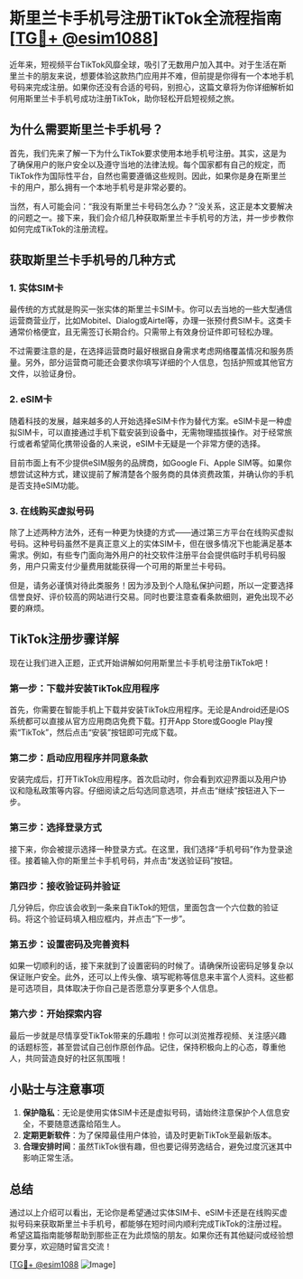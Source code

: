 # 斯里兰卡手机号注册TikTok全流程指南[[TG💪+ @esim1088](https://t.me/s/esim1088)]

近年来，短视频平台TikTok风靡全球，吸引了无数用户加入其中。对于生活在斯里兰卡的朋友来说，想要体验这款热门应用并不难，但前提是你得有一个本地手机号码来完成注册。如果你还没有合适的号码，别担心，这篇文章将为你详细解析如何用斯里兰卡手机号成功注册TikTok，助你轻松开启短视频之旅。

## 为什么需要斯里兰卡手机号？

首先，我们先来了解一下为什么TikTok要求使用本地手机号注册。其实，这是为了确保用户的账户安全以及遵守当地的法律法规。每个国家都有自己的规定，而TikTok作为国际性平台，自然也需要遵循这些规则。因此，如果你是身在斯里兰卡的用户，那么拥有一个本地手机号是非常必要的。

当然，有人可能会问：“我没有斯里兰卡号码怎么办？”没关系，这正是本文要解决的问题之一。接下来，我们会介绍几种获取斯里兰卡手机号的方法，并一步步教你如何完成TikTok的注册流程。

## 获取斯里兰卡手机号的几种方式

### 1. 实体SIM卡

最传统的方式就是购买一张实体的斯里兰卡SIM卡。你可以去当地的一些大型通信运营商营业厅，比如Mobitel、Dialog或Airtel等，办理一张预付费SIM卡。这类卡通常价格便宜，且无需签订长期合约。只需带上有效身份证件即可轻松办理。

不过需要注意的是，在选择运营商时最好根据自身需求考虑网络覆盖情况和服务质量。另外，部分运营商可能还会要求你填写详细的个人信息，包括护照或其他官方文件，以验证身份。

### 2. eSIM卡

随着科技的发展，越来越多的人开始选择eSIM卡作为替代方案。eSIM卡是一种虚拟SIM卡，可以直接通过手机下载安装到设备中，无需物理插拔操作。对于经常旅行或者希望简化携带设备的人来说，eSIM卡无疑是一个非常方便的选择。

目前市面上有不少提供eSIM服务的品牌商，如Google Fi、Apple SIM等。如果你想尝试这种方式，建议提前了解清楚各个服务商的具体资费政策，并确认你的手机是否支持eSIM功能。

### 3. 在线购买虚拟号码

除了上述两种方法外，还有一种更为快捷的方式——通过第三方平台在线购买虚拟号码。这种号码虽然不是真正意义上的实体SIM卡，但在很多情况下也能满足基本需求。例如，有些专门面向海外用户的社交软件注册平台会提供临时手机号码服务，用户只需支付少量费用就能获得一个可用的斯里兰卡号码。

但是，请务必谨慎对待此类服务！因为涉及到个人隐私保护问题，所以一定要选择信誉良好、评价较高的网站进行交易。同时也要注意查看条款细则，避免出现不必要的麻烦。

## TikTok注册步骤详解

现在让我们进入正题，正式开始讲解如何用斯里兰卡手机号注册TikTok吧！

### 第一步：下载并安装TikTok应用程序

首先，你需要在智能手机上下载并安装TikTok应用程序。无论是Android还是iOS系统都可以直接从官方应用商店免费下载。打开App Store或Google Play搜索“TikTok”，然后点击“安装”按钮即可完成下载。

### 第二步：启动应用程序并同意条款

安装完成后，打开TikTok应用程序。首次启动时，你会看到欢迎界面以及用户协议和隐私政策等内容。仔细阅读之后勾选同意选项，并点击“继续”按钮进入下一步。

### 第三步：选择登录方式

接下来，你会被提示选择一种登录方式。在这里，我们选择“手机号码”作为登录途径。接着输入你的斯里兰卡手机号码，并点击“发送验证码”按钮。

### 第四步：接收验证码并验证

几分钟后，你应该会收到一条来自TikTok的短信，里面包含一个六位数的验证码。将这个验证码填入相应框内，并点击“下一步”。

### 第五步：设置密码及完善资料

如果一切顺利的话，接下来就到了设置密码的时候了。请确保所设密码足够复杂以保证账户安全。此外，还可以上传头像、填写昵称等信息来丰富个人资料。这些都是可选项目，具体取决于你自己是否愿意分享更多个人信息。

### 第六步：开始探索内容

最后一步就是尽情享受TikTok带来的乐趣啦！你可以浏览推荐视频、关注感兴趣的话题标签，甚至尝试自己创作原创作品。记住，保持积极向上的心态，尊重他人，共同营造良好的社区氛围哦！

## 小贴士与注意事项

1. **保护隐私**：无论是使用实体SIM卡还是虚拟号码，请始终注意保护个人信息安全，不要随意透露给陌生人。
2. **定期更新软件**：为了保障最佳用户体验，请及时更新TikTok至最新版本。
3. **合理安排时间**：虽然TikTok很有趣，但也要记得劳逸结合，避免过度沉迷其中影响正常生活。

## 总结

通过以上介绍可以看出，无论你是希望通过实体SIM卡、eSIM卡还是在线购买虚拟号码来获取斯里兰卡手机号，都能够在短时间内顺利完成TikTok的注册过程。希望这篇指南能够帮助到那些正在为此烦恼的朋友。如果你还有其他疑问或经验想要分享，欢迎随时留言交流！

[[TG💪+ @esim1088](https://t.me/s/esim1088) ![Image](https://i.postimg.cc/4NQfJmqS/Snipaste-2025-05-13-00-14-12.png)]